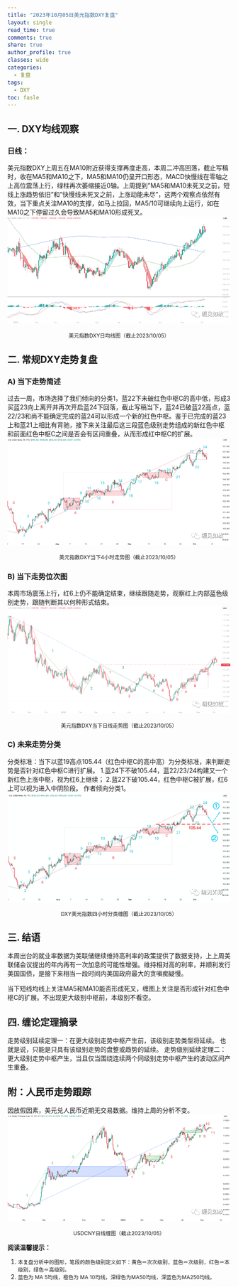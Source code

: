 ```yaml
---
title: "2023年10月05日美元指数DXY复盘"
layout: single
read_time: true
comments: true
share: true
author_profile: true
classes: wide
categories:
  - 复盘
tags:
  - DXY
toc: fasle
---
```

## 一. DXY均线观察
### 日线：
美元指数DXY上周五在MA10附近获得支撑再度走高，本周二冲高回落，截止写稿时，收在MA5和MA10之下，MA5和MA10仍呈开口形态，MACD快慢线在零轴之上高位震荡上行，绿柱再次萎缩接近0轴。上周提到”MA5和MA10未死叉之前，短线上涨趋势依旧”和”快慢线未死叉之前，上涨动能未尽”，这两个观察点依然有效，当下重点关注MA10的支撑，如马上拉回，MA5/10可继续向上运行，如在MA10之下停留过久会导致MA5和MA10形成死叉。
 ![道指DJI](/assets/images/2023-10-05-DXY-day.png)
<small><center>美元指数DXY日均线图（截止2023/10/05）</center></small>
## 二. 常规DXY走势复盘
### A) 当下走势简述
过去一周，市场选择了我们倾向的分类1，蓝22下未破红色中枢C的高中低，形成3买蓝23向上离开并再次开启蓝24下回落，截止写稿当下，蓝24已破蓝22高点，蓝22/23和尚不能确定完成的蓝24可以形成一个新的红色中枢。鉴于已完成的蓝23上和蓝21上相比有背驰，接下来关注最后这三段蓝色级别走势组成的新红色中枢和前面红色中枢C之间是否会有区间重叠，从而形成红中枢C的扩展。
 ![道指DJI](/assets/images/2023-10-05-DXY-hour.png)
<small><center>美元指数DXY当下4小时走势图（截止2023/10/05）</center></small>
### B) 当下走势位次图
本周市场震荡上行，红6上仍不能确定结束，继续跟随走势，观察红上内部蓝色级别走势，跟随判断其以何种形式结束。
 ![道指DJI](/assets/images/2023-10-05-DXY-day-1.png)
<small><center>美元指数DXY当下日线走势图（截止2023/10/05）</center></small>
### C) 未来走势分类
分类标准：当下以蓝19高点105.44（红色中枢C的高中高）为分类标准，来判断走势是否针对红色中枢C进行扩展。
1.蓝24下不破105.44，蓝22/23/24构建又一个新红色上涨中枢，视为红6上继续；
2.蓝22下破105.44，红色中枢C被扩展，红6上可以视为进入中阴阶段。
作者倾向分类1。
 ![道指DJI](/assets/images/2023-10-05-DXY-hour-fl.png)
<small><center>DXY美元指数四小时分类缠图（截止2023/10/05）</center></small>
## 三. 结语
本周出台的就业率数据为美联储继续维持高利率的政策提供了数据支持，上上周美联储会议提出的年内再有一次加息的可能性增强。维持相对高的利率，并顺利发行美国国债，是接下来相当一段时间内美国政府最大的贪嗔痴疑慢。

当下短线均线上关注MA5和MA10能否形成死叉，缠图上关注是否形成针对红色中枢C的扩展。不出现更大级别中枢前，本级别不看空。

## 四. 缠论定理摘录
走势级别延续定理一：在更大级别走势中枢产生前，该级别走势类型将延续。 也就是说，只能是只具有该级别走势的盘整或趋势的延续。 走势级别延续定理二：更大级别走势中枢产生，当且仅当围绕连续两个同级别走势中枢产生的波动区间产生重叠。

## 附：人民币走势跟踪
因放假因素，美元兑人民币近期无交易数据。维持上周的分析不变。
 ![USDCNY](/assets/images/2023-10-05-USDCNY-day.png)
<small><center>USDCNY日线缠图（截止2023/10/05）</center></small>

**阅读温馨提示：** 
1. <small>本复盘分析中的图形，笔段的颜色级别定义如下：黄色＝次次级别，蓝色＝次级别，红色＝本级别，绿色＝高级别。</small> 
2. <small>蓝色为 MA 5均线，橙色为 MA 10均线，深绿色为MA50均线，深蓝色为MA250均线。</small> 

